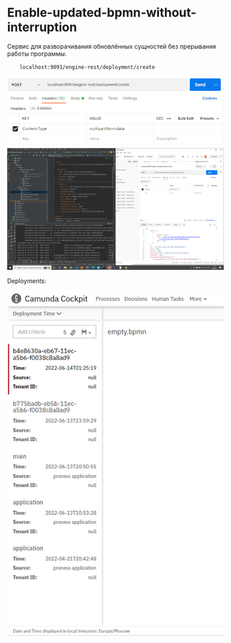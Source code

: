 # Enable-updated-bpmn-without-interruption

Сервис для разворачивания обновлённых сущностей без прерывания работы программы. 

		localhost:9091/engine-rest/deployment/create

<img src="./images/img0.jpg" alt="Headers" title="Headers">

<img src="./images/img1.jpg" alt="успешный POST-запрос для встраивания bpmn без прерывания работы" title="успешный POST-запрос для встраивания bpmn без прерывания работы">



Deployments:


<img src="./images/img2.jpg" alt="deployments" title="deployments">
